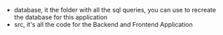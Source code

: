 
- database, it the folder with all the sql queries, you can use to recreate the database for this application
- src, it's all the code for the Backend and Frontend Application
